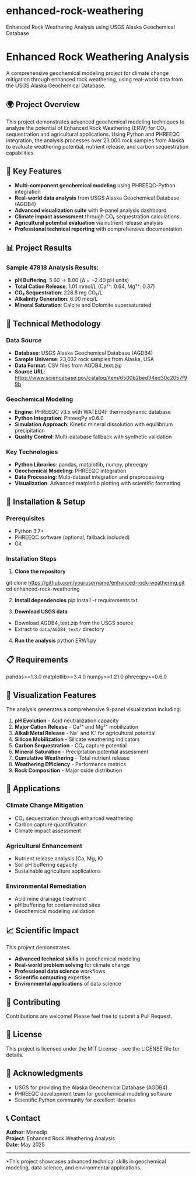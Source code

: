 # enhanced-rock-weathering
Enhanced Rock Weathering Analysis using USGS Alaska Geochemical Database

# Enhanced Rock Weathering Analysis

A comprehensive geochemical modeling project for climate change mitigation through enhanced rock weathering, using real-world data from the USGS Alaska Geochemical Database.

## 🌍 Project Overview

This project demonstrates advanced geochemical modeling techniques to analyze the potential of Enhanced Rock Weathering (ERW) for CO₂ sequestration and agricultural applications. Using Python and PHREEQC integration, the analysis processes over 23,000 rock samples from Alaska to evaluate weathering potential, nutrient release, and carbon sequestration capabilities.

## 🎯 Key Features

- **Multi-component geochemical modeling** using PHREEQC-Python integration
- **Real-world data analysis** from USGS Alaska Geochemical Database (AGDB4)
- **Advanced visualization suite** with 9-panel analysis dashboard
- **Climate impact assessment** through CO₂ sequestration calculations
- **Agricultural potential evaluation** via nutrient release analysis
- **Professional technical reporting** with comprehensive documentation

## 📊 Project Results

### Sample 47818 Analysis Results:
- **pH Buffering**: 5.60 → 8.00 (Δ = +2.40 pH units)
- **Total Cation Release**: 1.01 mmol/L (Ca²⁺: 0.64, Mg²⁺: 0.37)
- **CO₂ Sequestration**: 228.8 mg CO₂/L
- **Alkalinity Generation**: 6.00 meq/L
- **Mineral Saturation**: Calcite and Dolomite supersaturated

## 🔬 Technical Methodology

### Data Source
- **Database**: USGS Alaska Geochemical Database (AGDB4)
- **Sample Universe**: 23,032 rock samples from Alaska, USA
- **Data Format**: CSV files from AGDB4_text.zip
- **Source URL**: https://www.sciencebase.gov/catalog/item/6500b2bed34ed30c2057f99b

### Geochemical Modeling
- **Engine**: PHREEQC v3.x with WATEQ4F thermodynamic database
- **Python Integration**: PhreeqPy v0.6.0
- **Simulation Approach**: Kinetic mineral dissolution with equilibrium precipitation
- **Quality Control**: Multi-database fallback with synthetic validation

### Key Technologies
- **Python Libraries**: pandas, matplotlib, numpy, phreeqpy
- **Geochemical Modeling**: PHREEQC integration
- **Data Processing**: Multi-dataset integration and preprocessing
- **Visualization**: Advanced matplotlib plotting with scientific formatting

## 🚀 Installation & Setup

### Prerequisites
- Python 3.7+
- PHREEQC software (optional, fallback included)
- Git

### Installation Steps

1. **Clone the repository**

git clone https://github.com/yourusername/enhanced-rock-weathering.git
cd enhanced-rock-weathering

2. **Install dependencies**
pip install -r requirements.txt

3. **Download USGS data**
- Download AGDB4_text.zip from the USGS source
- Extract to `data/AGDB4_text/` directory

4. **Run the analysis**
python ERW1.py

## 📋 Requirements
pandas>=1.3.0
matplotlib>=3.4.0
numpy>=1.21.0
phreeqpy>=0.6.0

## 🎨 Visualization Features

The analysis generates a comprehensive 9-panel visualization including:

1. **pH Evolution** - Acid neutralization capacity
2. **Major Cation Release** - Ca²⁺ and Mg²⁺ mobilization
3. **Alkali Metal Release** - Na⁺ and K⁺ for agricultural potential
4. **Silicon Mobilization** - Silicate weathering indicators
5. **Carbon Sequestration** - CO₂ capture potential
6. **Mineral Saturation** - Precipitation potential assessment
7. **Cumulative Weathering** - Total nutrient release
8. **Weathering Efficiency** - Performance metrics
9. **Rock Composition** - Major oxide distribution

## 🌱 Applications

### Climate Change Mitigation
- CO₂ sequestration through enhanced weathering
- Carbon capture quantification
- Climate impact assessment

### Agricultural Enhancement
- Nutrient release analysis (Ca, Mg, K)
- Soil pH buffering capacity
- Sustainable agriculture applications

### Environmental Remediation
- Acid mine drainage treatment
- pH buffering for contaminated sites
- Geochemical modeling validation

## 📈 Scientific Impact

This project demonstrates:
- **Advanced technical skills** in geochemical modeling
- **Real-world problem solving** for climate change
- **Professional data science** workflows
- **Scientific computing** expertise
- **Environmental applications** of data science

## 🤝 Contributing

Contributions are welcome! Please feel free to submit a Pull Request.

## 📄 License

This project is licensed under the MIT License - see the LICENSE file for details.

## 🙏 Acknowledgments

- USGS for providing the Alaska Geochemical Database (AGDB4)
- PHREEQC development team for geochemical modeling software
- Scientific Python community for excellent libraries

## 📞 Contact

**Author**: Manadip  
**Project**: Enhanced Rock Weathering Analysis  
**Date**: May 2025  

---

*This project showcases advanced technical skills in geochemical modeling, data science, and environmental applications.

